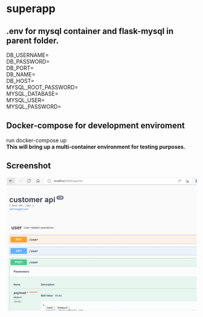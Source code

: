 
# superapp


## .env for mysql container and flask-mysql in parent folder.

DB_USERNAME=<br>
DB_PASSWORD=<br>
DB_PORT=<br>
DB_NAME=<br>
DB_HOST=<br>
MYSQL_ROOT_PASSWORD=<br>
MYSQL_DATABASE=<br>
MYSQL_USER=<br>
MYSQL_PASSWORD=<br>

 
## Docker-compose for development enviroment
run docker-compose up<br>
**This will bring up a multi-container environment for testing purposes.**<br>


## Screenshot

![This is an image](https://github.com/hmanzer/superapp/blob/main/customers_api/swagger_page.jpg)<br>
